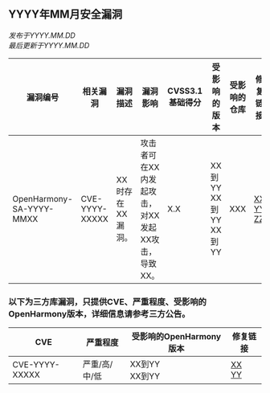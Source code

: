 ## YYYY年MM月安全漏洞
_发布于YYYY.MM.DD_<br/>
_最后更新于YYYY.MM.DD_

| 漏洞编号 | 相关漏洞 | 漏洞描述 | 漏洞影响 | CVSS3.1基础得分 | 受影响的版本 | 受影响的仓库 | 修复链接 | 参考链接 |
| -------- |-------- | -------- | -------- | ----------- | ----------- | -------- | ------- | ------- |
|OpenHarmony-SA-YYYY-MMXX | CVE-YYYY-XXXXX | XX时存在XX漏洞。 | 攻击者可在XX内发起攻击，对XX发起XX攻击，导致XX。| X.X |XX到YY<br/>XX到YY<br/>XX到YY|XXX|[XX](https://XXX)<br/>[YY](https://XXX)<br/>[ZZ](https://XXX) |XX上报|
### 以下为三方库漏洞，只提供CVE、严重程度、受影响的OpenHarmony版本，详细信息请参考三方公告。

| CVE | 严重程度 | 受影响的OpenHarmony版本 | 修复链接 |
| --- | -------- | ---------------------- | ------- |
| CVE-YYYY-XXXXX  | 严重/高/中/低 | XX到YY<br/>XX到YY | [XX](https://XXX)<br/>[YY](https://XXX) |
